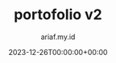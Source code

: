 ---
title: "portofolio v2"
date: 2023-12-26T00:00:00+00:00
author: ariaf.my.id
layout: repo_post
permalink: /blog/portofolio_v2
repo:
  preview: https://raw.githubusercontent.com/ariafatah0711/portofolio_v.2/refs/heads/main/preview.png
  demo: https://ariafatah0711.github.io/portofolio_v.2
  source: https://github.com/ariafatah0711/portofolio_v.2
  desc: >
    Versi <b>kedua</b> dari <b>portofolio web</b> saya, dibangun menggunakan <b>HTML, CSS,</b> dan <b>JavaScript</b>. 
    Website ini terdiri dari beberapa halaman, termasuk <b>About, Projects,</b> dan <b>Blog</b>. <br> Terinspirasi dari desain <b>Figma</b>, saya melakukan beberapa <b>modifikasi</b> untuk meningkatkan <b>estetika</b> dan <b>fungsionalitasnya</b>."
  tags: [HTML, CSS, JavaScript, Portfolio, Responsive]
tags: [web, repo]
---